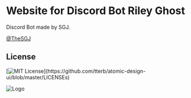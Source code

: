 
# Website for Discord Bot Riley Ghost
Discord Bot made by SGJ.


[@TheSGJ](https://www.github.com/TheSGJ)

  
## License

[![MIT License](https://img.shields.io/apm/l/atomic-design-ui.svg?)](https://github.com/tterb/atomic-design-ui/blob/master/LICENSEs)

![Logo](https://media.discordapp.net/attachments/686241915997650995/904576440278847498/20211101_090146.png)
